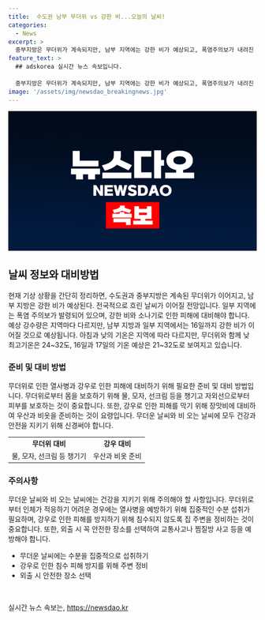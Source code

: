 ```yaml
---
title:  수도권 남부 무더위 vs 강한 비...오늘의 날씨!
categories:
  - News
excerpt: >
  중부지방은 무더위가 계속되지만, 남부 지역에는 강한 비가 예상되고, 폭염주의보가 내려진 지역도 있다. 남부 지역은 16일까지 강한 비가 예상돼 기상청은 주의를 당부했다. 강원 영동과 남부 지역을 중심으로 비가 내리겠으며, 다른 지역에도 소나기가 예상된다. 정체전선의 영향으로 남부 지역에는 16일까지 매우 강한 비가 내릴 것으로 보인다. 강수량은 각 지역마다 상이하며, 기온은 16일부터 17일까지 20~32도로 예상된다.
feature_text: >
  ## adskorea 실시간 뉴스 속보입니다.

  중부지방은 무더위가 계속되지만, 남부 지역에는 강한 비가 예상되고, 폭염주의보가 내려진 지역도 있다. 남부 지역은 16일까지 강한 비가 예상돼 기상청은 주의를 당부했다. 강원 영동과 남부 지역을 중심으로 비가 내리겠으며, 다른 지역에도 소나기가 예상된다. 정체전선의 영향으로 남부 지역에는 16일까지 매우 강한 비가 내릴 것으로 보인다. 강수량은 각 지역마다 상이하며, 기온은 16일부터 17일까지 20~32도로 예상된다.
image: '/assets/img/newsdao_breakingnews.jpg'
---
```


<p><img src="/assets/img/newsdao_breakingnews.jpg" alt="adskorea 속보" /></p>

<h2 data-ke-size="size26">날씨 정보와 대비방법</h2>

<p data-ke-size="size16">현재 기상 상황을 간단히 정리하면, 수도권과 중부지방은 계속된 무더위가 이어지고, 남부 지방은 강한 비가 예상된다. 전국적으로 흐린 날씨가 이어질 전망입니다. 일부 지역에는 폭염 주의보가 발령되어 있으며, 강한 비와 소나기로 인한 피해에 대비해야 합니다. 예상 강수량은 지역마다 다르지만, 남부 지방과 일부 지역에서는 16일까지 강한 비가 이어질 것으로 예상됩니다. 아침과 낮의 기온은 지역에 따라 다르지만, 무더위와 함께 낮 최고기온은 24~32도, 16일과 17일의 기온 예상은 21~32도로 보여지고 있습니다.</p>

<h3>준비 및 대비 방법</h3>

<p data-ke-size="size16">무더위로 인한 열사병과 강우로 인한 피해에 대비하기 위해 필요한 준비 및 대비 방법입니다. 무더위로부터 몸을 보호하기 위해 물, 모자, 선크림 등을 챙기고 자외선으로부터 피부를 보호하는 것이 중요합니다. 또한, 강우로 인한 피해를 막기 위해 장맛비에 대비하여 우산과 비옷을 준비하는 것이 요령입니다. 무더운 날씨와 비 오는 날씨에 모두 건강과 안전을 지키기 위해 신경써야 합니다.</p>

<table>
    <tr>
        <td style="text-align: center; height: 17px;"><b>무더위 대비</b></td>
        <td style="text-align: center; height: 17px;"><b>강우 대비</b></td>
    </tr>
    <tr>
        <td style="text-align: center; height: 17px;">물, 모자, 선크림 등 챙기기</td>
        <td style="text-align: center; height: 17px;">우산과 비옷 준비</td>
    </tr>
</table>

<h3>주의사항</h3>

<p data-ke-size="size16">무더운 날씨와 비 오는 날씨에는 건강을 지키기 위해 주의해야 할 사항입니다. 무더위로부터 인체가 적응하기 어려운 경우에는 열사병을 예방하기 위해 집중적인 수분 섭취가 필요하며, 강우로 인한 피해를 방지하기 위해 침수되지 않도록 집 주변을 정비하는 것이 중요합니다. 또한, 외출 시 꼭 안전한 장소를 선택하여 교통사고나 찜질방 사고 등을 예방해야 합니다.</p>

<ul>
    <li>무더운 날씨에는 수분을 집중적으로 섭취하기</li>
    <li>강우로 인한 침수 피해 방지를 위해 주변 정비</li>
    <li>외출 시 안전한 장소 선택</li>
</ul>

<p data-ke-size="size16">&nbsp;</p>
실시간 뉴스 속보는, <a href="https://newsdao.kr" rel="dofollow">https://newsdao.kr</a>


